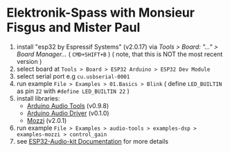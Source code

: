 # Elektronik-Spass with Monsieur Fisgus and Mister Paul

1. install "esp32 by Espressif Systems" (v2.0.17) via *Tools > Board: "…" > Board Manager…* ( `CMD+SHIFT+B` ) ( note, that this is NOT the most recent version )
2. select board at `Tools > Board > ESP32 Arduino > ESP32 Dev Module`
3. select serial port e.g `cu.usbserial-0001`
4. run example `File > Examples > 01.Basics > Blink` ( define `LED_BUILTIN` as pin `22` with `#define LED_BUILTIN 22` )
5. install libraries:
    - [Arduino Audio Tools](https://github.com/pschatzmann/arduino-audio-tools) (v0.9.8)
    - [Arduino Audio Driver](https://github.com/pschatzmann/arduino-audio-driver) (v0.1.0)
    - [Mozzi](https://github.com/sensorium/Mozzi) (v2.0.1)
6. run example `File > Examples > audio-tools > examples-dsp > examples-mozzi > control_gain`
7. see [ESP32-Audio-kit Documentation](https://docs.ai-thinker.com/en/esp32-audio-kit) for more details

